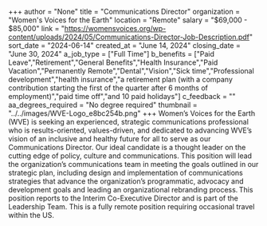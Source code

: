 +++
author = "None"
title = "Communications Director"
organization = "Women's Voices for the Earth"
location = "Remote"
salary = "$69,000 - $85,000"
link = "https://womensvoices.org/wp-content/uploads/2024/05/Communications-Director-Job-Description.pdf"
sort_date = "2024-06-14"
created_at = "June 14, 2024"
closing_date = "June 30, 2024"
a_job_type = ["Full Time"]
b_benefits = ["Paid Leave","Retirement","General Benefits","Health Insurance","Paid Vacation","Permanently Remote","Dental","Vision","Sick time","Professional development","health insurance","a retirement plan (with a company contribution starting the first of the quarter after 6 months of employment)","paid time off","and 10 paid holidays"]
c_feedback = ""
aa_degrees_required = "No degree required"
thumbnail = "../../images/WVE-Logo_e8bc254b.png"
+++
Women’s Voices for the Earth (WVE) is seeking an experienced, strategic communications professional who is results-oriented, values-driven, and dedicated to advancing WVE’s vision of an inclusive and healthy future for all to serve as our Communications Director. Our ideal candidate is a thought leader on the cutting edge of policy, culture and communications. This position will lead the organization’s communications team in meeting the goals outlined in our strategic plan, including design and implementation of communications strategies that advance the organization’s programmatic, advocacy and development goals and leading an organizational rebranding process. This position reports to the Interim Co-Executive Director and is part of the Leadership Team. This is a fully remote position requiring occasional travel within the US. 